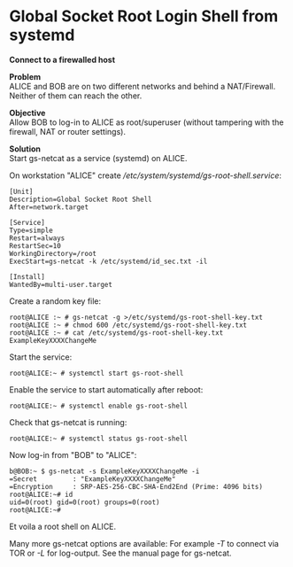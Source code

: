 # Global Socket Root Login Shell from systemd
**Connect to a firewalled host**

**Problem**  
ALICE and BOB are on two different networks and behind a NAT/Firewall. Neither of them can reach the other.

**Objective**  
Allow BOB to log-in to ALICE as root/superuser (without tampering with the firewall, NAT or router settings).

**Solution**  
Start gs-netcat as a service (systemd) on ALICE.


On workstation "ALICE" create */etc/system/systemd/gs-root-shell.service*:
```EditorConfig
[Unit]
Description=Global Socket Root Shell
After=network.target

[Service]
Type=simple
Restart=always
RestartSec=10
WorkingDirectory=/root
ExecStart=gs-netcat -k /etc/systemd/id_sec.txt -il

[Install]
WantedBy=multi-user.target
```

Create a random key file:
```ShellSession
root@ALICE :~ # gs-netcat -g >/etc/systemd/gs-root-shell-key.txt
root@ALICE :~ # chmod 600 /etc/systemd/gs-root-shell-key.txt
root@ALICE :~ # cat /etc/systemd/gs-root-shell-key.txt
ExampleKeyXXXXChangeMe
```

Start the service:
```ShellSession
root@ALICE:~ # systemctl start gs-root-shell
```

Enable the service to start automatically after reboot:
```ShellSession
root@ALICE:~ # systemctl enable gs-root-shell
```

Check that gs-netcat is running:
```ShellSession
root@ALICE:~ # systemctl status gs-root-shell
```

Now log-in from "BOB" to "ALICE":
```ShellSession
b@BOB:~ $ gs-netcat -s ExampleKeyXXXXChangeMe -i
=Secret         : "ExampleKeyXXXXChangeMe"
=Encryption     : SRP-AES-256-CBC-SHA-End2End (Prime: 4096 bits)
root@ALICE:~# id
uid=0(root) gid=0(root) groups=0(root)
root@ALICE:~#
```

Et voila a root shell on ALICE.

Many more gs-netcat options are available: For example *-T* to connect via TOR or *-L* for log-output. See the manual page for gs-netcat. 
